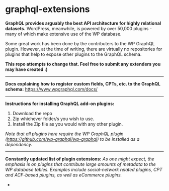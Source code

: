 # graphql-extensions
<strong>GraphQL provides arguably the best API architecture for highly relational datasets.</strong> WordPress, meanwhile, is powered by over 50,000 plugins - many of which make extensive use of the WP database.

Some great work has been done by the contributers to the WP GraphQL plugin. However, at the time of writing, there are virtually no repositories for plugins that help to expose other plugins to the GraphQL schema.

<strong>This repo attempts to change that. Feel free to submit any extenders you may have created :)</strong>

<hr>

<strong>Docs explaining how to register custom fields, CPTs, etc. to the GraphQL schema:</strong>
https://www.wpgraphql.com/docs/

<hr>

<strong>Instructions for installing GraphQL add-on plugins:</strong>

1. Download the repo
2. Zip whichever folder/s you wish to use.
3. Install the Zip file as you would with any other plugin.

<em>Note that all plugins here require the WP GraphQL plugin (https://github.com/wp-graphql/wp-graphql) to be installed as a dependency.</em>

<hr>
<strong>Constantly updated list of plugin extensions:</strong>
<em>As one might expect, the emphasis is on plugins that contribute large amounts of metadata to the WP database tables. Examples include social-network related plugins, CPT and ACF-based plugins, as well as eCommerce plugins.</em>

- 

